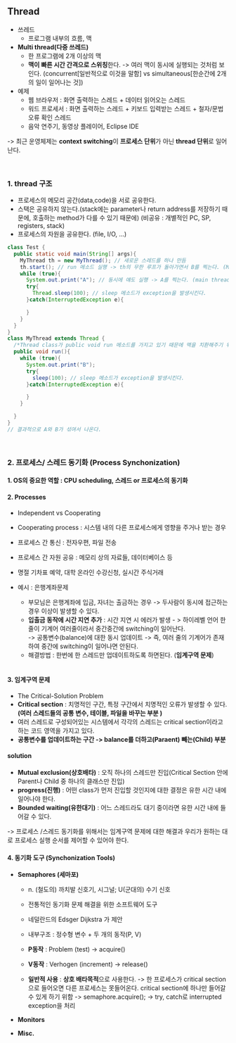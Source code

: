 ## Thread

- 쓰레드
  - 프로그램 내부의 흐름, 맥
- **Multi thread(다중 쓰레드)**
  - 한 프로그램에 2개 이상의 맥
  - **맥이 빠른 시간 간격으로 스위칭**한다. -> 여러 맥이 동시에 실행되는 것처럼 보인다. (concurrent[일반적으로 이것을 말함] vs simultaneous[한순간에 2개의 일이 일어나는 것])
- 예제
  - 웹 브라우저 : 화면 출력하는 스레드 + 데이터 읽어오는 스레드
  - 워드 프로세서 : 화면 출력하는 스레드 + 키보드 입력받는 스레드 + 철자/문법 오류 확인 스레드
  - 음악 연주기, 동영상 플레이어, Eclipse IDE

-> 최근 운영체제는 **context switching**이 **프로세스 단위**가 아닌 **thread 단위**로 일어난다.

</br>

### 1. thread 구조

- 프로세스의 메모리 공간(data,code)을 서로 공유한다.
- 스택은 공유하지 않는다.(stack에는 parameter나 return address를 저장하기 때문에, 호출하는 method가 다를 수 있기 때문에) (비공유 : 개별적인 PC, SP, registers, stack)
- 프로세스의 자원을 공유한다. (file, I/O, ...)

```java
class Test {
  public static void main(String[] args){
    MyThread th = new MyThread(); // 새로운 스레드를 하나 만듬
    th.start(); // run 메소드 실행 -> th의 무한 루프가 돌아가면서 B를 찍는다. (MyThread)
    while (true){
      System.out.print("A"); // 동시에 얘도 실행 -> A를 찍는다. (main thread)
      try{
        Thread.sleep(100); // sleep 메소드가 exception을 발생시킨다.
      }catch(InterruptedException e){

      }
    }
  }
}
class MyThread extends Thread {
  /*Thread class가 public void run 메소드를 가지고 있기 때문에 맥을 치환해주기 위해서 하위 클래스를 만든다.*/
  public void run(){
    while (true){
      System.out.print("B");
      try{
        sleep(100); // sleep 메소드가 exception을 발생시킨다.
      }catch(InterruptedException e){

      }
    }

  }
}
// 결과적으로 A와 B가 섞여서 나온다.
```

</br>

### 2. 프로세스/ 스레드 동기화 (Process Synchonization)

#### 1. OS의 중요한 역할 : CPU scheduling, 스레드 or 프로세스의 동기화

#### 2. Processes

- Independent vs Cooperating
- Cooperating process : 시스템 내의 다른 프로세스에게 영향을 주거나 받는 경우
- 프로세스 간 통신 : 전자우편, 파일 전송
- 프로세스 간 자원 공유 : 메모리 상의 자료들, 데이터베이스 등
- 명절 기차표 예약, 대학 온라인 수강신청, 실시간 주식거래
- 예시 : 은행계좌문제

  - 부모님은 은행계좌에 입금, 자녀는 출금하는 경우 -> 두사람이 동시에 접근하는 경우 이상이 발생할 수 있다.
  - **입출금 동작에 시간 지연 추가** : 시간 지연 시 에러가 발생 - > 하이레벨 언어 한 줄이 기계어 여러줄이라서 중간중간에 switching이 일어난다.  
    -> 공통변수(balance)에 대한 동시 업데이트 -> 즉, 여러 줄의 기계어가 존재하여 중간에 switching이 일어나면 안된다.
  - 해결방법 : 한번에 한 스레드만 업데이트하도록 하면된다. (**임계구역 문제**)

  </br>

#### 3. 임계구역 문제

- The Critical-Solution Problem
- **Critical section** : 치명적인 구간, 특정 구간에서 치명적인 오류가 발생할 수 있다. **(여러 스레드들의 공통 변수, 테이블, 파일을 바꾸는 부분 )**
- 여러 스레드로 구성되어있는 시스템에서 각각의 스레드는 critical section이라고 하는 코드 영역을 가지고 있다.
- **공통변수를 업데이트하는 구간 -> balance를 더하고(Paraent) 빼는(Child) 부분**

#### solution

- **Mutual exclusion(상호배타)** : 오직 하나의 스레드만 진입(Critical Section 안에 Parent나 Child 중 하나의 클래스만 진입)
- **progress(진행)** : 어떤 class가 먼저 진입할 것인지에 대한 결정은 유한 시간 내에 일어나야 한다.
- **Bounded waiting(유한대기)** : 어느 스레드라도 대기 중이라면 유한 시간 내에 들어갈 수 있다.

-> 프로세스 /스레드 동기화를 위해서는 임계구역 문제에 대한 해결과 우리가 원하는 대로 프로세스 실행 순서를 제어할 수 있어야 한다.

#### 4. 동기화 도구 (Synchonization Tools)

- **Semaphores (세마포)**

  - n. (철도의) 까치발 신호기, 시그널; U(군대의) 수기 신호
  - 전통적인 동기화 문제 해결을 위한 소프트웨어 도구
  - 네덜란드의 Edsger Dijkstra 가 제안
  - 내부구조 : 정수형 변수 + 두 개의 동작(P, V)
  - **P동작** : Problem (test) -> acquire()
  - **V동작** : Verhogen (increment) -> release()

  - **일반적 사용** : **상호 배타목적**으로 사용한다. -> 한 프로세스가 critical section으로 들어오면 다른 프로세스는 못들어온다.
    critical section에 하나만 들어갈 수 있게 하기 위함 -> semaphore.acquire(); -> try, catch로 interrupted exception을 처리

- **Monitors**
- **Misc.**
